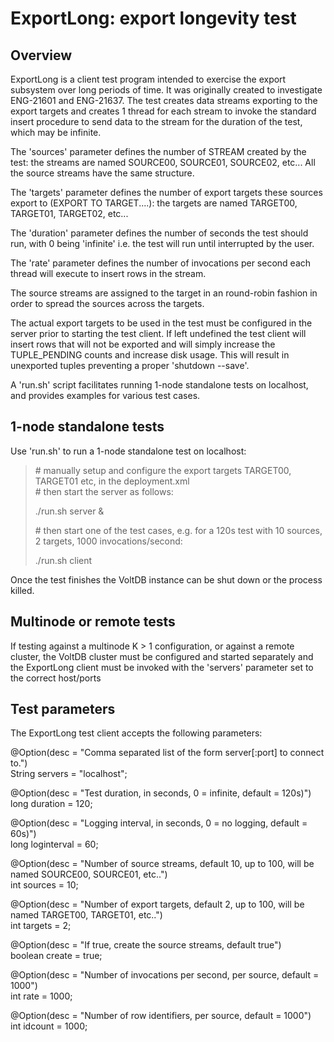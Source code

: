 # ExportLong: export longevity test

## Overview
ExportLong is a client test program intended to exercise the export subsystem over long periods of time. It was originally created to investigate ENG-21601 and ENG-21637. The test creates data streams
exporting to the export targets and creates 1 thread for each stream to invoke the standard insert procedure to send data to the stream for the duration of the test, which may be infinite.

The 'sources' parameter defines the number of STREAM created by the test: the streams are named SOURCE00, SOURCE01, SOURCE02, etc... All the source streams have the same structure.

The 'targets' parameter defines the number of export targets these sources export to (EXPORT TO TARGET....): the targets are named TARGET00, TARGET01, TARGET02, etc...  

The 'duration' parameter defines the number of seconds the test should run, with 0 being 'infinite' i.e. the test will run until interrupted by the user.  

The 'rate' parameter defines the number of invocations per second each thread will execute to insert rows in the stream.  

The source streams are assigned to the target in an round-robin fashion in order to spread the sources across the targets.  

The actual export targets to be used in the test must be configured in the server prior to starting the test client. If left undefined the test client will insert rows that will not be exported and will simply increase the TUPLE_PENDING counts and increase disk usage. This will result in  unexported tuples preventing a proper 'shutdown --save'.

A 'run.sh' script facilitates running 1-node standalone tests on localhost, and provides examples for various test cases.

## 1-node standalone tests

Use 'run.sh' to run a 1-node standalone test on localhost:

>\# manually setup and configure the export targets TARGET00, TARGET01 etc, in the deployment.xml  
>\# then start the server as follows:
>
>./run.sh server &
>
>\# then start one of the test cases, e.g. for a 120s test with 10 sources, 2 targets, 1000 invocations/second:
>
>./run.sh client

Once the test finishes the VoltDB instance can be shut down or the process killed.  

## Multinode or remote tests

If testing against a multinode K > 1 configuration, or against a remote cluster, the VoltDB cluster must be configured and started separately and the ExportLong client must be invoked with the 'servers' parameter set to the correct host/ports

## Test parameters

The ExportLong test client accepts the following parameters:

@Option(desc = "Comma separated list of the form server[:port] to connect to.")  
String servers = "localhost";

@Option(desc = "Test duration, in seconds, 0 = infinite, default = 120s)")  
long duration = 120;

@Option(desc = "Logging interval, in seconds, 0 = no logging, default = 60s)")  
long loginterval = 60;

@Option(desc = "Number of source streams, default 10, up to 100, will be named SOURCE00, SOURCE01, etc..")  
int sources = 10;

@Option(desc = "Number of export targets, default 2, up to 100, will be named TARGET00, TARGET01, etc..")  
int targets = 2;

@Option(desc = "If true, create the source streams, default true")  
boolean create = true;

@Option(desc = "Number of invocations per second, per source, default = 1000")  
int rate = 1000;

@Option(desc = "Number of row identifiers, per source, default = 1000")  
int idcount = 1000;
